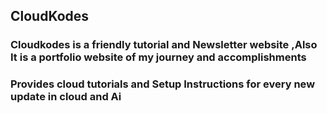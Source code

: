 ## CloudKodes 
### Cloudkodes is a friendly tutorial and Newsletter website ,Also It is a portfolio website of my journey and accomplishments 
### Provides cloud tutorials and Setup Instructions for every new update in cloud and Ai
